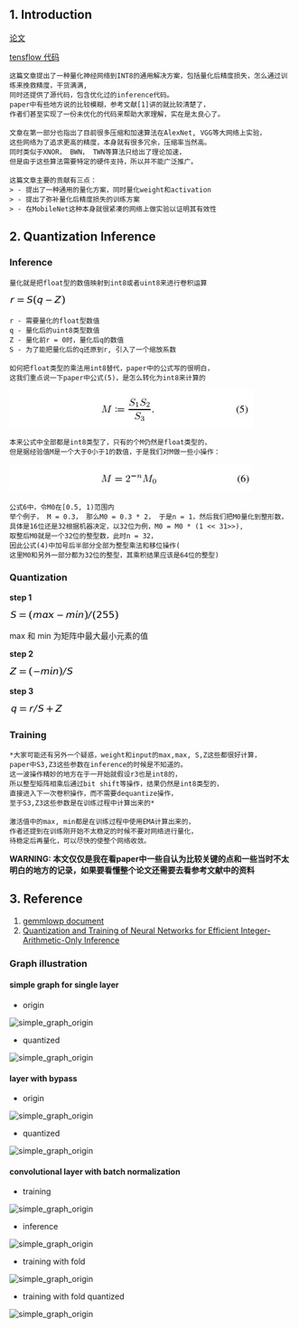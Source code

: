 
## 1. Introduction  
[论文](https://arxiv.org/pdf/1712.05877.pdf)

[tensflow 代码](https://github.com/tensorflow/tensorflow/tree/master/tensorflow/contrib/quantize)

    这篇文章提出了一种量化神经网络到INT8的通用解决方案，包括量化后精度损失，怎么通过训练来挽救精度，干货满满,  
    同时还提供了源代码，包含优化过的inference代码。    
    paper中有些地方说的比较模糊，参考文献[1]讲的就比较清楚了，  
    作者们甚至实现了一份未优化的代码来帮助大家理解，实在是太良心了。    

    文章在第一部分也指出了目前很多压缩和加速算法在AlexNet, VGG等大网络上实验，  
    这些网络为了追求更高的精度，本身就有很多冗余，压缩率当然高。    
    同时类似于XNOR， BWN， TWN等算法只给出了理论加速，
    但是由于这些算法需要特定的硬件支持，所以并不能广泛推广。    

    这篇文章主要的贡献有三点：    
    > - 提出了一种通用的量化方案，同时量化weight和activation  
    > - 提出了弥补量化后精度损失的训练方案  
    > - 在MobileNet这种本身就很紧凑的网络上做实验以证明其有效性  

## 2. Quantization Inference  

### Inference  
    量化就是把float型的数值映射到int8或者uint8来进行卷积运算  

![formula1](https://github.com/Ewenwan/camel007.github.io/blob/master/img/2018-06-10/formula1.jpg)

    r - 需要量化的float型数值  
    q - 量化后的uint8类型数值  
    Z - 量化前r = 0时，量化后q的数值  
    S - 为了能把量化后的q还原到r, 引入了一个缩放系数  

    如何把float类型的乘法用int8替代，paper中的公式写的很明白，  
    这我们重点说一下paper中公式(5)，是怎么转化为int8来计算的    
![formula5](https://github.com/Ewenwan/camel007.github.io/blob/master/img/2018-06-10/formula5.jpg)  

    本来公式中全部都是int8类型了，只有的个M仍然是float类型的，  
    但是据经验值M是一个大于0小于1的数值，于是我们对M做一些小操作：    
![formula6](https://github.com/Ewenwan/camel007.github.io/blob/master/img/2018-06-10/formula6.jpg)  

    公式6中，令M0在[0.5, 1)范围内  
    举个例子， M = 0.3， 那么M0 = 0.3 * 2， 于是n = 1，然后我们把M0量化到整形数，  
    具体是16位还是32根据机器决定，以32位为例，M0 = M0 * (1 << 31>>),  
    取整后M0就是一个32位的整型数，此时n = 32，  
    因此公式(4)中加号后半部分全部为整型乘法和移位操作(   
    这里M0和另外一部分都为32位的整型，其乘积结果应该是64位的整型)  

### Quantization  

**step 1**  

![formula7](https://github.com/Ewenwan/camel007.github.io/blob/master/img/2018-06-10/formula7.jpg) 

max 和 min 为矩阵中最大最小元素的值  

**step 2**  

![formula8](https://github.com/Ewenwan/camel007.github.io/blob/master/img/2018-06-10/formula8.jpg)  

**step 3**  

![formula9](https://github.com/Ewenwan/camel007.github.io/blob/master/img/2018-06-10/formula9.jpg)  

### Training

    *大家可能还有另外一个疑惑，weight和input的max,max, S,Z这些都很好计算，  
    paper中S3,Z3这些参数在inference的时候是不知道的。  
    这一波操作精妙的地方在于一开始就假设r3也是int8的，  
    所以整型矩阵相乘后通过bit shift等操作，结果仍然是int8类型的，  
    直接进入下一次卷积操作，而不需要dequantize操作，  
    至于S3,Z3这些参数是在训练过程中计算出来的*

    激活值中的max, min都是在训练过程中使用EMA计算出来的，  
    作者还提到在训练刚开始不太稳定的时候不要对网络进行量化，  
    待稳定后再量化，可以尽快的使整个网络收敛。  

**WARNING: 本文仅仅是我在看paper中一些自认为比较关键的点和一些当时不太明白的地方的记录，如果要看懂整个论文还需要去看参考文献中的资料**


## 3. Reference  
1. [gemmlowp document](https://github.com/google/gemmlowp/tree/master/doc)  
2. [Quantization and Training of Neural Networks for Efficient
Integer-Arithmetic-Only Inference](https://arxiv.org/pdf/1712.05877.pdf)

### Graph illustration

#### simple graph for single layer

- origin

![simple_graph_origin](https://github.com/Ewenwan/iceory.gitbook.io/tree/master/Network%20Quantization/fig/integer_arithmetic_only/simple_origin.png)

- quantized

![simple_graph_origin](https://github.com/Ewenwan/iceory.gitbook.io/tree/master/Network%20Quantization/fig/integer_arithmetic_only/simple_quantize.png)

#### layer with bypass

- origin

![simple_graph_origin](https://github.com/Ewenwan/iceory.gitbook.io/tree/master/Network%20Quantization/fig/integer_arithmetic_only/bypass_origin.png)

- quantized

![simple_graph_origin](https://github.com/Ewenwan/iceory.gitbook.io/tree/master/Network%20Quantization/fig/integer_arithmetic_only/bypass_quantize.png)

#### convolutional layer with batch normalization

- training

![simple_graph_origin](https://github.com/Ewenwan/iceory.gitbook.io/tree/master/Network%20Quantization/fig/integer_arithmetic_only/conv_bn_training.png)

- inference

![simple_graph_origin](https://github.com/Ewenwan/iceory.gitbook.io/tree/master/Network%20Quantization/fig/integer_arithmetic_only/conv_bn_inference.png)

- training with fold

![simple_graph_origin](https://github.com/Ewenwan/iceory.gitbook.io/tree/master/Network%20Quantization/fig/integer_arithmetic_only/conv_bn_training_fold.png)

- training with fold quantized

![simple_graph_origin](https://github.com/Ewenwan/iceory.gitbook.io/tree/master/Network%20Quantization/fig/integer_arithmetic_only/conv_bn_training_fold_quantize.png)
